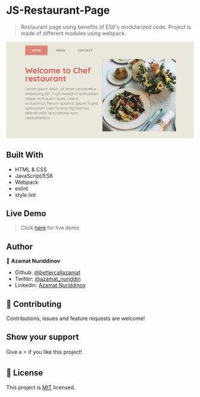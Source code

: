 # JS-Restaurant-Page

> Restaurant page using benefits of ES6's modularized code. Project is made of different modules using webpack.

![screenshot](./screenshot.png)

## Built With
- HTML & CSS
- JavaScript/ES6
- Webpack
- eslint
- style lint

## Live Demo

> Click [here](https://chef-restaurant.netlify.app/) for live demo

## Author

👤 **Azamat Nuriddinov**

- Github: [@bettercallazamat](https://github.com/bettercallazamat)
- Twitter: [@azamat_nuriddin](https://twitter.com/azamat_nuriddin)
- Linkedin: [Azamat Nuriddinov](https://www.linkedin.com/in/azamat-nuriddinov-57579868)

## 🤝 Contributing

Contributions, issues and feature requests are welcome!

## Show your support

Give a ⭐️ if you like this project!

## 📝 License

This project is [MIT](lic.url) licensed.
